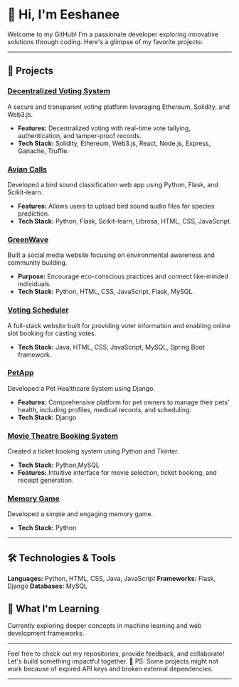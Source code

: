 # 👋 Hi, I'm Eeshanee
Welcome to my GitHub! I'm a passionate developer exploring innovative solutions through coding. Here's a glimpse of my favorite projects:

---
## 🚀 Projects
###  [Decentralized Voting System](https://github.com/EeshaneeAJ/Decentralized-Voting-System)
A secure and transparent voting platform leveraging Ethereum, Solidity, and Web3.js.
- **Features:** Decentralized voting with real-time vote tallying, authentication, and tamper-proof records.
- **Tech Stack:** Solidity, Ethereum, Web3.js, React, Node.js, Express, Ganache, Truffle.
### [Avian Calls](https://github.com/EeshaneeAJ/Avian-Calls)
Developed a bird sound classification web app using Python, Flask, and Scikit-learn.  
- **Features:** Allows users to upload bird sound audio files for species prediction.  
- **Tech Stack:** Python, Flask, Scikit-learn, Librosa, HTML, CSS, JavaScript.

### [GreenWave](https://github.com/EeshaneeAJ/GreenWave)
Built a social media website focusing on environmental awareness and community building.  
- **Purpose:** Encourage eco-conscious practices and connect like-minded individuals.  
- **Tech Stack:** Python, HTML, CSS, JavaScript, Flask, MySQL.

### [Voting Scheduler](https://github.com/EeshaneeAJ/FC01)
A full-stack website built for providing voter information and enabling online slot booking for casting votes.
- **Tech Stack:** Java, HTML, CSS, JavaScript, MySQL, Spring Boot framework.

### [PetApp](https://github.com/EeshaneeAJ/PetApp)
Developed a Pet Healthcare System using Django.  
- **Features:** Comprehensive platform for pet owners to manage their pets' health, including profiles, medical records, and scheduling.
- **Tech Stack:** Django 

### [Movie Theatre Booking System](https://github.com/EeshaneeAJ/Movie_Theatre)
Created a ticket booking system using Python and Tkinter.  
- **Tech Stack:** Python,MySQL
- **Features:** Intuitive interface for movie selection, ticket booking, and receipt generation.

### [Memory Game](https://github.com/EeshaneeAJ/Memory-Game)
Developed a simple and engaging memory game.  
- **Tech Stack:** Python

---

## 🛠️ Technologies & Tools
**Languages:** Python, HTML, CSS, Java, JavaScript
**Frameworks:** Flask, Django 
**Databases:** MySQL

## 🌱 What I'm Learning
Currently exploring deeper concepts in machine learning and web development frameworks.

---
Feel free to check out my repositories, provide feedback, and collaborate! Let's build something impactful together. 🚀
PS: Some projects might not work because of expired API keys and broken external dependencies.

---
